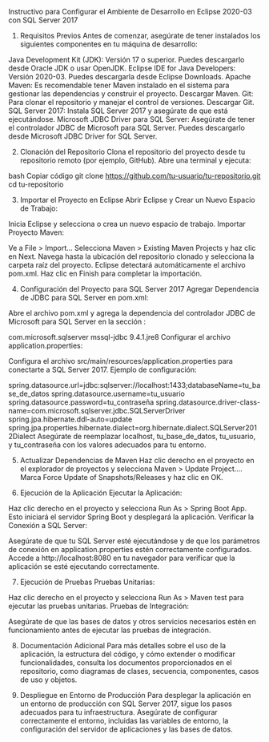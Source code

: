 Instructivo para Configurar el Ambiente de Desarrollo en Eclipse 2020-03 con SQL Server 2017

1. Requisitos Previos
Antes de comenzar, asegúrate de tener instalados los siguientes componentes en tu máquina de desarrollo:

Java Development Kit (JDK): Versión 17 o superior. Puedes descargarlo desde Oracle JDK o usar OpenJDK.
Eclipse IDE for Java Developers: Versión 2020-03. Puedes descargarla desde Eclipse Downloads.
Apache Maven: Es recomendable tener Maven instalado en el sistema para gestionar las dependencias y construir el proyecto. Descargar Maven.
Git: Para clonar el repositorio y manejar el control de versiones. Descargar Git.
SQL Server 2017: Instala SQL Server 2017 y asegúrate de que está ejecutándose.
Microsoft JDBC Driver para SQL Server: Asegúrate de tener el controlador JDBC de Microsoft para SQL Server. Puedes descargarlo desde Microsoft JDBC Driver for SQL Server.

2. Clonación del Repositorio
Clona el repositorio del proyecto desde tu repositorio remoto (por ejemplo, GitHub). Abre una terminal y ejecuta:

bash
Copiar código
git clone https://github.com/tu-usuario/tu-repositorio.git
cd tu-repositorio

3. Importar el Proyecto en Eclipse
Abrir Eclipse y Crear un Nuevo Espacio de Trabajo:

Inicia Eclipse y selecciona o crea un nuevo espacio de trabajo.
Importar Proyecto Maven:

Ve a File > Import...
Selecciona Maven > Existing Maven Projects y haz clic en Next.
Navega hasta la ubicación del repositorio clonado y selecciona la carpeta raíz del proyecto. Eclipse detectará automáticamente el archivo pom.xml.
Haz clic en Finish para completar la importación.

4. Configuración del Proyecto para SQL Server 2017
Agregar Dependencia de JDBC para SQL Server en pom.xml:

Abre el archivo pom.xml y agrega la dependencia del controlador JDBC de Microsoft para SQL Server en la sección <dependencies>:


<dependency>
    <groupId>com.microsoft.sqlserver</groupId>
    <artifactId>mssql-jdbc</artifactId>
    <version>9.4.1.jre8</version>
</dependency>
Configurar el archivo application.properties:

Configura el archivo src/main/resources/application.properties para conectarte a SQL Server 2017. Ejemplo de configuración:


spring.datasource.url=jdbc:sqlserver://localhost:1433;databaseName=tu_base_de_datos
spring.datasource.username=tu_usuario
spring.datasource.password=tu_contraseña
spring.datasource.driver-class-name=com.microsoft.sqlserver.jdbc.SQLServerDriver
spring.jpa.hibernate.ddl-auto=update
spring.jpa.properties.hibernate.dialect=org.hibernate.dialect.SQLServer2012Dialect
Asegúrate de reemplazar localhost, tu_base_de_datos, tu_usuario, y tu_contraseña con los valores adecuados para tu entorno.

5. Actualizar Dependencias de Maven
Haz clic derecho en el proyecto en el explorador de proyectos y selecciona Maven > Update Project....
Marca Force Update of Snapshots/Releases y haz clic en OK.

7. Ejecución de la Aplicación
Ejecutar la Aplicación:

Haz clic derecho en el proyecto y selecciona Run As > Spring Boot App. Esto iniciará el servidor Spring Boot y desplegará la aplicación.
Verificar la Conexión a SQL Server:

Asegúrate de que tu SQL Server esté ejecutándose y de que los parámetros de conexión en application.properties estén correctamente configurados.
Accede a http://localhost:8080 en tu navegador para verificar que la aplicación se esté ejecutando correctamente.

7. Ejecución de Pruebas
Pruebas Unitarias:

Haz clic derecho en el proyecto y selecciona Run As > Maven test para ejecutar las pruebas unitarias.
Pruebas de Integración:

Asegúrate de que las bases de datos y otros servicios necesarios estén en funcionamiento antes de ejecutar las pruebas de integración.

8. Documentación Adicional
Para más detalles sobre el uso de la aplicación, la estructura del código, y cómo extender o modificar funcionalidades, consulta los documentos proporcionados en el repositorio, como diagramas de clases, secuencia, componentes, casos de uso y objetos.

9. Despliegue en Entorno de Producción
Para desplegar la aplicación en un entorno de producción con SQL Server 2017, sigue los pasos adecuados para tu infraestructura. Asegúrate de configurar correctamente el entorno, incluidas las variables de entorno, la configuración del servidor de aplicaciones y las bases de datos.
